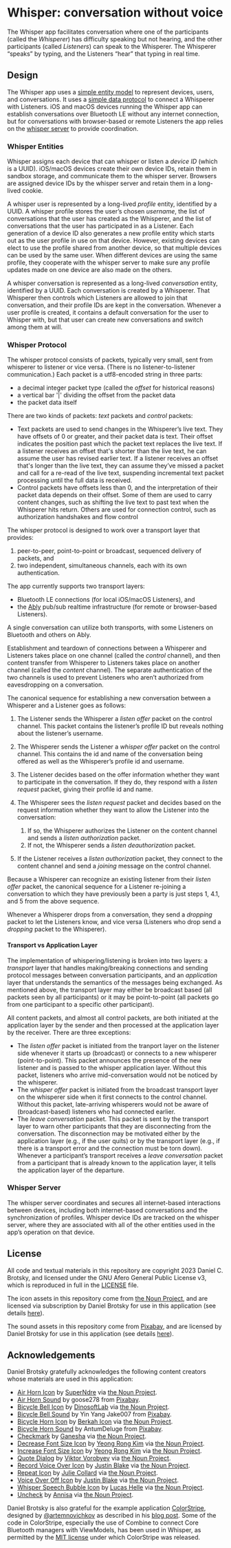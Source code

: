 # Whisper: conversation without voice

The Whisper app facilitates conversation where one of the participants (called the _Whisperer_) has difficulty speaking but not hearing, and the other participants (called _Listeners_) can speak to the Whisperer.  The Whisperer “speaks” by typing, and the Listeners “hear” that typing in real time.

## Design

The Whisper app uses a [simple entity model](#whisper-entities) to represent devices, users, and conversations. It uses a [simple data protocol](#whisper-protocol) to connect a Whisperer with Listeners. iOS and macOS devices running the Whisper app can establish conversations over Bluetooth LE without any internet connection, but for conversations with browser-based or remote Listeners the app relies on the [whisper server](#whisper-server) to provide coordination. 

### Whisper Entities

Whisper assigns each device that can whisper or listen a _device ID_ (which is a UUID).  iOS/macOS devices create their own device IDs, retain them in sandbox storage, and communicate them to the whisper server. Browsers are assigned device IDs by the whisper server and retain them in a long-lived cookie.

A whisper user is represented by a long-lived _profile_ entity, identified by a UUID.  A whisper profile stores the user’s chosen _username_, the list of conversations that the user has created as the Whisperer, and the list of conversations that the user has participated in as a Listener. Each generation of a device ID also generates a new profile entity which starts out as the user profile in use on that device.  However, existing devices can elect to use the profile shared from another device, so that multiple devices can be used by the same user.  When different devices are using the same profile, they cooperate with the whisper server to make sure any profile updates made on one device are also made on the others.

A whisper conversation is represented as a long-lived _conversation_ entity, identified by a UUID. Each conversation is created by a Whisperer. That Whisperer then controls which Listeners are allowed to join that conversation, and their profile IDs are kept in the conversation.  Whenever a user profile is created, it contains a default conversation for the user to Whisper with, but that user can create new conversations and switch among them at will.

### Whisper Protocol

The whisper protocol consists of packets, typically very small, sent from whisperer to listener or vice versa. (There is no listener-to-listener communication.) Each packet is a utf8-encoded string in three parts:

- a decimal integer packet type (called the _*offset*_ for historical reasons)
- a vertical bar '|' dividing the offset from the packet data
- the packet data itself

There are two kinds of packets: _*text*_ packets and _*control*_ packets:

- Text packets are used to send changes in the Whisperer’s live text. They have offsets of 0 or greater, and their packet data is text. Their offset indicates the position past which the packet text replaces the live text. If a listener receives an offset that's shorter than the live text, he can assume the user has revised earlier text. If a listener receives an offset that's longer than the live text, they can assume they’ve missed a packet and call for a re-read of the live text, suspending incremental text packet processing until the full data is received.
- Control packets have offsets less than 0, and the interpretation of their packet data depends on their offset. Some of them are used to carry content changes, such as shifting the live text to past text when the Whisperer hits return. Others are used for connection control, such as authorization handshakes and flow control

The whisper protocol is designed to work over a transport layer that provides:

1. peer-to-peer, point-to-point or broadcast, sequenced delivery of packets, and
2. two independent, simultaneous channels, each with its own authentication.

The app currently supports two transport layers:

- Bluetooth LE connections (for local iOS/macOS Listeners), and
- the [Ably](https://ably.com) pub/sub realtime infrastructure (for remote or browser-based Listeners).

A single conversation can utilize both transports, with some Listeners on Bluetooth and others on Ably.

Establishment and teardown of connections between a Whisperer and Listeners takes place on one channel (called the _control_ channel), and then content transfer from Whisperer to Listeners takes place on another channel (called the _content_ channel).  The separate authentication of the two channels is used to prevent Listeners who aren’t authorized from eavesdropping on a conversation.

The canonical sequence for establishing a new conversation between a Whisperer and a Listener goes as follows:

1. The Listener sends the Whisperer a _listen offer_ packet on the control channel.  This packet contains the listener’s profile ID but reveals nothing about the listener’s username.
2. The Whisperer sends the Listener a *whisper offer* packet on the control channel. This contains the id and name of the conversation being offered as well as the Whisperer’s profile id and username.
3. The Listener decides based on the offer information whether they want to participate in the conversation.  If they do, they respond with a *listen request* packet, giving their profile id and name.
4. The Whisperer sees the _listen request_ packet and decides based on the request information whether they want to allow the Listener into the conversation:
   1. If so, the Whisperer authorizes the Listener on the content channel and sends a _listen authorization_ packet.
   2. If not, the Whisperer sends a _listen deauthorization_ packet.

5. If the Listener receives a _listen authorization_ packet, they connect to the content channel and send a _joining_ message on the control channel.

Because a Whisperer can recognize an existing listener from their _listen offer_ packet, the canonical sequence for a Listener re-joining a conversation to which they have previously been a party is just steps 1, 4.1, and 5 from the above sequence.

Whenever a Whisperer drops from a conversation, they send a _dropping_ packet to let the Listeners know, and vice versa (Listeners who drop send a _dropping_ packet to the Whisperer).

#### Transport vs Application Layer

The implementation of whispering/listening is broken into two layers: a _transport_ layer that handles making/breaking connections and sending protocol messages between conversation participants, and an _application_ layer that understands the semantics of the messages being exchanged. As mentioned above, the transport layer may either be broadcast based (all packets seen by all participants) or it may be point-to-point (all packets go from one participant to a specific other participant).

All content packets, and almost all control packets, are both initiated at the application layer by the sender and then processed at the application layer by the receiver.  There are three exceptions:

* The _listen offer_ packet is initiated from the tranport layer on the listener side whenever it starts up (broadcast) or connects to a new whisperer (point-to-point).  This packet announces the presence of the new listener and is passed to the whisper application layer.  Without this packet, listeners who arrive mid-conversation would not be noticed by the whisperer.
* The _whisper offer_ packet is initiated from the broadcast transport layer on the whisperer side when it first connects to the control channel.  Without this packet, late-arriving whisperers would not be aware of (broadcast-based) listeners who had connected earlier.
* The _leave conversation_ packet.  This packet is sent by the transport layer to warn other participants that they are disconnecting from the conversation.  The disconnection may be motivated either by the application layer (e.g., if the user quits) or by the transport layer (e.g., if there is a transport error and the connection must be torn down). Whenever a participant’s transport receives a _leave conversation_ packet from a participant that is already known to the application layer, it tells the application layer of the departure.

### Whisper Server

The whisper server coordinates and secures all internet-based interactions between devices, including both internet-based conversations and the synchronization of profiles.    Whisper device IDs are tracked on the whisper server, where they are associated with all of the other entities used in the app’s operation on that device.

## License

All code and textual materials in this repository are copyright 2023 Daniel C. Brotsky, and licensed under the GNU Afero General Public License v3, which is reproduced in full in the [LICENSE](LICENSE) file.

The icon assets in this repository come from [the Noun Project](https://thenounproject.com), and are licensed via subscription by Daniel Brotsky for use in this application (see details [here](https://www.thenounproject.com/legal)).

The sound assets in this repository come from [Pixabay](https://pixabay.com), and are licensed by Daniel Brotsky for use in this application (see details [here](https://pixabay.com/service/license-summary/)).

## Acknowledgements

Daniel Brotsky gratefully acknowledges the following content creators whose materials are used in this application:

- [Air Horn Icon](https://thenounproject.com/icon/air-horn-4437429/) by [SuperNdre](https://thenounproject.com/pccandriaja13/) via [the Noun Project](https://thenounproject.com).
- [Air Horn Sound](https://pixabay.com/sound-effects/air-horn-close-and-loud-106073/) by goose278 from [Pixabay](https://pixabay.com).
- [Bicycle Bell Icon](https://thenounproject.com/icon/4355910/) by [DinosoftLab](https://thenounproject.com/dinosoftlab/) via [the Noun Project](https://thenounproject.com).
- [Bicycle Bell Sound](https://pixabay.com/sound-effects/bike-bell-100665/) by Yin Yang Jake007 from [Pixabay](https://pixabay.com).
- [Bicycle Horn Icon](https://thenounproject.com/icon/horn-2452403/) by [Berkah Icon](https://thenounproject.com/berkahicon/) via [the Noun Project](https://thenounproject.com).
- [Bicycle Horn Sound](https://pixabay.com/sound-effects/bicycle-horn-7126/) by AntumDeluge from [Pixabay](https://pixabay.com).
- [Checkmark](https://thenounproject.com/icon/checkmark-5978148/) by [Ganesha](https://thenounproject.com/creator/ganesa_r/) via [the Noun Project](https://thenounproject.com).
- [Decrease Font Size Icon](https://thenounproject.com/icon/4866497/) by [Yeong Rong Kim](https://thenounproject.com/yeongrong.kim.5/) via [the Noun Project](https://thenounproject.com).
- [Increase Font Size Icon](https://thenounproject.com/icon/4866493/) by [Yeong Rong Kim](https://thenounproject.com/yeongrong.kim.5/) via [the Noun Project](https://thenounproject.com).
- [Quote Dialog](https://thenounproject.com/icon/quote-dialog-332796/) by [Viktor Vorobyev](https://thenounproject.com/creator/vityavorobyev/) via [the Noun Project](https://thenounproject.com).
- [Record Voice Over Icon](https://thenounproject.com/icon/record-voice-over-3644000/) by [Justin Blake](https://thenounproject.com/justin.blake.315/) via [the Noun Project](https://thenounproject.com).
- [Repeat Icon](https://thenounproject.com/icon/repeat-52066/) by [Julie Collard](https://thenounproject.com/creator/julie.collard.58) via [the Noun Project](https://thenounproject.com).
- [Voice Over Off Icon](https://thenounproject.com/icon/voice-over-off-3644052/) by [Justin Blake](https://thenounproject.com/justin.blake.315/) via [the Noun Project](https://thenounproject.com).
- [Whisper Speech Bubble Icon](https://thenounproject.com/icon/whisper-speech-bubble-4215124/) by [Lucas Helle](https://thenounproject.com/lucashelle/) via [the Noun Project](https://thenounproject.com).
- [Uncheck](https://thenounproject.com/icon/uncheck-6992025/) by [Annisa](https://thenounproject.com/creator/adeannisa0102/) via [the Noun Project](https://thenounproject.com).

Daniel Brotsky is also grateful for the example application [ColorStripe](https://github.com/artemnovichkov/ColorStripe), designed by [@artemnovichkov](https://github.com/artemnovichkov) as described in his [blog post](https://blog.artemnovichkov.com/bluetooth-and-swiftui). Some of the code in ColorStripe, especially the use of Combine to connect Core Bluetooth managers with ViewModels, has been used in Whisper, as permitted by the [MIT license](https://github.com/artemnovichkov/ColorStripe/blob/main/LICENSE) under which ColorStripe was released.

